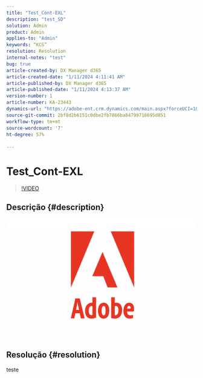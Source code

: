 ```yaml
---
title: "Test_Cont-EXL"
description: "test_SD"
solution: Admin
product: Admin
applies-to: "Admin"
keywords: “KCS”
resolution: Resolution
internal-notes: "test"
bug: true
article-created-by: DX Manager d365
article-created-date: "1/11/2024 4:11:41 AM"
article-published-by: DX Manager d365
article-published-date: "1/11/2024 4:13:37 AM"
version-number: 1
article-number: KA-23443
dynamics-url: "https://adobe-ent.crm.dynamics.com/main.aspx?forceUCI=1&pagetype=entityrecord&etn=knowledgearticle&id=fad23982-37b0-ee11-a569-6045bd006b4b"
source-git-commit: 2bf8d2b6151c0dbe2fb7866ba84799718695d851
workflow-type: tm+mt
source-wordcount: '7'
ht-degree: 57%

---
```


# Test_Cont-EXL





>[!VIDEO](https://video.tv.adobe.com/v/18696?quality=9&amp;learn=on)



## Descrição {#description}

![](assets/___8fc20dc5-37b0-ee11-a569-6045bd006b4b___.png)

## Resolução {#resolution}


teste
